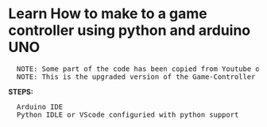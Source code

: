 # Learn How to make to a game controller using python and arduino UNO 
<pre>
  NOTE: Some part of the code has been copied from Youtube of BallaMOTO.
  NOTE: This is the upgraded version of the Game-Controller repository
</pre>
**STEPS:**
<pre>
  Arduino IDE 
  Python IDLE or VScode configuried with python support
</pre>
